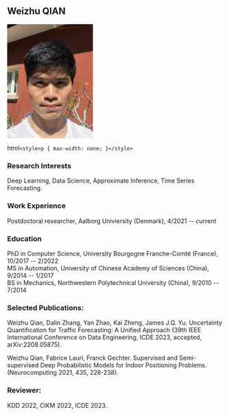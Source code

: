 ## Weizhu QIAN

<img src="photo.jpeg" alt="drawing" align="center" width="200"/>

html`<style>p { max-width: none; }</style>`

### Research Interests
Deep Learning, Data Science, Approximate Inference, Time Series Forecasting. 


### Work Experience
Postdoctoral researcher, Aalborg Univiersity (Denmark), 4/2021 -- current


### Education
PhD in Computer Science, University Bourgogne Franche-Comté (France), 10/2017 -- 2/2022 <br>
MS in Automation, University of Chinese Academy of Sciences (China), 9/2014 -- 1/2017 <br>
BS in Mechanics, Northwestern Polytechnical University (China), 9/2010 -- 7/2014 <br>


### Selected Publications:
Weizhu Qian, Dalin Zhang, Yan Zhao, Kai Zheng, James J.Q. Yu. Uncertainty Quantification
for Traffic Forecasting: A Unified Approach (39th IEEE International Conference on
Data Engineering, ICDE 2023, accepted, arXiv:2208.05875).<br>

Weizhu Qian, Fabrice Lauri, Franck Gechter. Supervised and Semi-supervised Deep
Probabilistic Models for Indoor Positioning Problems. (Neurocomputing 2021, 435, 228-238).<br>



### Reviewer:
KDD 2022, CIKM 2022, ICDE 2023.  
